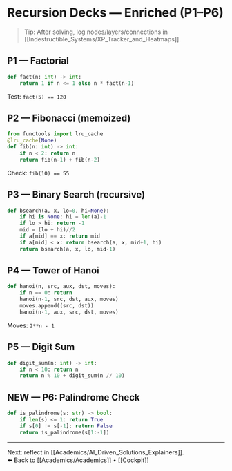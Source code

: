 # Recursion Decks — Enriched (P1–P6)

> Tip: After solving, log nodes/layers/connections in [[Indestructible_Systems/XP_Tracker_and_Heatmaps]].

## P1 — Factorial
```python
def fact(n: int) -> int:
    return 1 if n <= 1 else n * fact(n-1)
```
Test: `fact(5) == 120`

## P2 — Fibonacci (memoized)
```python
from functools import lru_cache
@lru_cache(None)
def fib(n: int) -> int:
    if n < 2: return n
    return fib(n-1) + fib(n-2)
```
Check: `fib(10) == 55`

## P3 — Binary Search (recursive)
```python
def bsearch(a, x, lo=0, hi=None):
    if hi is None: hi = len(a)-1
    if lo > hi: return -1
    mid = (lo + hi)//2
    if a[mid] == x: return mid
    if a[mid] < x: return bsearch(a, x, mid+1, hi)
    return bsearch(a, x, lo, mid-1)
```
## P4 — Tower of Hanoi
```python
def hanoi(n, src, aux, dst, moves):
    if n == 0: return
    hanoi(n-1, src, dst, aux, moves)
    moves.append((src, dst))
    hanoi(n-1, aux, src, dst, moves)
```
Moves: `2**n - 1`

## P5 — Digit Sum
```python
def digit_sum(n: int) -> int:
    if n < 10: return n
    return n % 10 + digit_sum(n // 10)
```

## NEW — P6: Palindrome Check
```python
def is_palindrome(s: str) -> bool:
    if len(s) <= 1: return True
    if s[0] != s[-1]: return False
    return is_palindrome(s[1:-1])
```

---
Next: reflect in [[Academics/AI_Driven_Solutions_Explainers]].  
⬅️ Back to [[Academics/Academics]] • [[Cockpit]]
